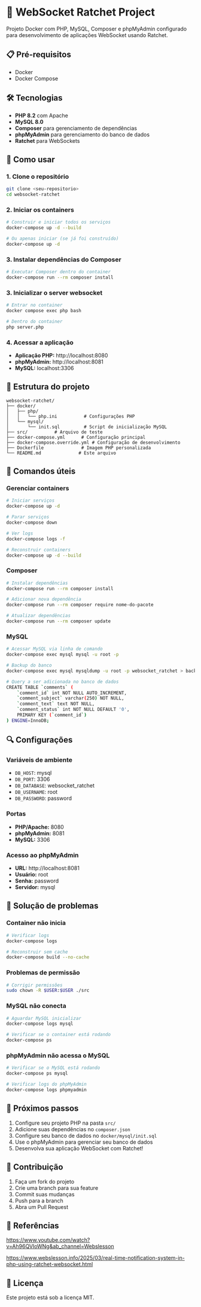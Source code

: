 # 🚀 WebSocket Ratchet Project

Projeto Docker com PHP, MySQL, Composer e phpMyAdmin configurado para desenvolvimento de aplicações WebSocket usando Ratchet.

## 📋 Pré-requisitos

- Docker
- Docker Compose

## 🛠️ Tecnologias

- **PHP 8.2** com Apache
- **MySQL 8.0**
- **Composer** para gerenciamento de dependências
- **phpMyAdmin** para gerenciamento do banco de dados
- **Ratchet** para WebSockets

## 🚀 Como usar

### 1. Clone o repositório

```bash
git clone <seu-repositorio>
cd websocket-ratchet
```

### 2. Iniciar os containers

```bash
# Construir e iniciar todos os serviços
docker-compose up -d --build

# Ou apenas iniciar (se já foi construído)
docker-compose up -d
```

### 3. Instalar dependências do Composer

```bash
# Executar Composer dentro do container
docker-compose run --rm composer install
```

### 3. Inicializar o server websocket

```bash
# Entrar no container
docker compose exec php bash
```

```bash
# Dentro do container
php server.php
```

### 4. Acessar a aplicação

- **Aplicação PHP:** http://localhost:8080
- **phpMyAdmin:** http://localhost:8081
- **MySQL:** localhost:3306

## 📁 Estrutura do projeto

```
websocket-ratchet/
├── docker/
│   ├── php/
│   │   └── php.ini          # Configurações PHP
│   └── mysql/
│       └── init.sql         # Script de inicialização MySQL
├── src/          # Arquivo de teste
├── docker-compose.yml      # Configuração principal
├── docker-compose.override.yml # Configuração de desenvolvimento
├── Dockerfile              # Imagem PHP personalizada
└── README.md              # Este arquivo
```

## 🔧 Comandos úteis

### Gerenciar containers

```bash
# Iniciar serviços
docker-compose up -d

# Parar serviços
docker-compose down

# Ver logs
docker-compose logs -f

# Reconstruir containers
docker-compose up -d --build
```

### Composer

```bash
# Instalar dependências
docker-compose run --rm composer install

# Adicionar nova dependência
docker-compose run --rm composer require nome-do-pacote

# Atualizar dependências
docker-compose run --rm composer update
```

### MySQL

```bash
# Acessar MySQL via linha de comando
docker-compose exec mysql mysql -u root -p

# Backup do banco
docker-compose exec mysql mysqldump -u root -p websocket_ratchet > backup.sql
```

```bash
# Query a ser adicionada no banco de dados
CREATE TABLE `comments` (
    `comment_id` int NOT NULL AUTO_INCREMENT,
    `comment_subject` varchar(250) NOT NULL,
    `comment_text` text NOT NULL,
    `comment_status` int NOT NULL DEFAULT '0',
    PRIMARY KEY (`comment_id`)
) ENGINE=InnoDB;
```

## 🔍 Configurações

### Variáveis de ambiente

- `DB_HOST`: mysql
- `DB_PORT`: 3306
- `DB_DATABASE`: websocket_ratchet
- `DB_USERNAME`: root
- `DB_PASSWORD`: password

### Portas

- **PHP/Apache:** 8080
- **phpMyAdmin:** 8081
- **MySQL:** 3306

### Acesso ao phpMyAdmin

- **URL:** http://localhost:8081
- **Usuário:** root
- **Senha:** password
- **Servidor:** mysql

## 🐛 Solução de problemas

### Container não inicia

```bash
# Verificar logs
docker-compose logs

# Reconstruir sem cache
docker-compose build --no-cache
```

### Problemas de permissão

```bash
# Corrigir permissões
sudo chown -R $USER:$USER ./src
```

### MySQL não conecta

```bash
# Aguardar MySQL inicializar
docker-compose logs mysql

# Verificar se o container está rodando
docker-compose ps
```

### phpMyAdmin não acessa o MySQL

```bash
# Verificar se o MySQL está rodando
docker-compose ps mysql

# Verificar logs do phpMyAdmin
docker-compose logs phpmyadmin
```

## 📝 Próximos passos

1. Configure seu projeto PHP na pasta `src/`
2. Adicione suas dependências no `composer.json`
3. Configure seu banco de dados no `docker/mysql/init.sql`
4. Use o phpMyAdmin para gerenciar seu banco de dados
5. Desenvolva sua aplicação WebSocket com Ratchet!

## 🤝 Contribuição

1. Faça um fork do projeto
2. Crie uma branch para sua feature
3. Commit suas mudanças
4. Push para a branch
5. Abra um Pull Request

## 📄 Referências

https://www.youtube.com/watch?v=Ah96QVIoWNg&ab_channel=Webslesson

https://www.webslesson.info/2025/03/real-time-notification-system-in-php-using-ratchet-websocket.html

## 📄 Licença

Este projeto está sob a licença MIT.
